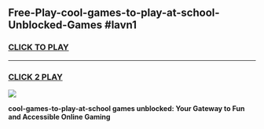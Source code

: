 
## Free-Play-cool-games-to-play-at-school-Unblocked-Games #lavn1
<h3>
<a href="https://news.freeplayer.one?title=cool-games-to-play-at-school&ref=8M">CLICK TO PLAY</a></h3>
<hr>

<h3>
<a href="https://news.freeplayer.one?title=cool-games-to-play-at-school&ref=8M">CLICK 2 PLAY</a>
  
</h3>

<a href="https://news.freeplayer.one?title=cool-games-to-play-at-school&ref=8M"><img src="https://clearcache.store/games.png"></a>


**cool-games-to-play-at-school games unblocked: Your Gateway to Fun and Accessible Online Gaming**
